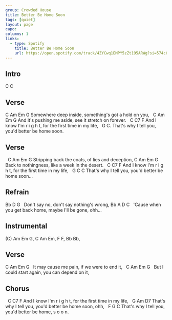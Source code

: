 ```yaml
---
group: Crowded House
title: Better Be Home Soon
tags: [quiet]
layout: page
capo: 
columns: 1
links: 
  - type: Spotify
    title: Better Be Home Soon
    url: https://open.spotify.com/track/4ZYCwq1EMPY5zZt195ARWg?si=574c64e60e7c4c1f
---
```


## Intro

C C

## Verse

C                Am                      Em          G
Somewhere deep inside, something's got a hold on you,
&nbsp;            C           Am                         Em   G
And it's pushing me aside, see it stretch on forever.
&nbsp;             C     C7                         F
And I know I'm  r i g h t, for the first time in my life,
&nbsp;              G                              C.
That's why I tell you, you'd better be home soon.

## Verse

&nbsp;    C                   Am                    Em     G
Stripping back the coats, of lies and deception,
C          Am                   Em     G
Back to nothingness, like a week in the desert.
&nbsp;               C     C7                         F
And I know I'm  r i g h t, for the first time in my life,
&nbsp;             G                              C      C
That's why I tell you, you'd better be home soon...

## Refrain

Bb           D                       G
&nbsp;   Don't say no, don't say nothing's wrong,
Bb                         A                   D     C
&nbsp; 'Cause when you get back home, maybe I'll be gone, ohh...

## Instrumental

(C) Am Em G, C Am Em, F F, Bb Bb,

## Verse

C        Am      Em   G
&nbsp; It may cause me pain, if we were to end it,
&nbsp;     C              Am            Em           G
&nbsp; But I could start again, you can depend on it,

## Chorus

&nbsp;               C     C7                         F
And I know I'm  r i g h t, for the first time in my life,
&nbsp;             G                              Am    D7
That's why I tell you, you'd better be home soon, ohh,
&nbsp;             F        G                       C
That's why I tell you, you'd better be home,  s o o n.
